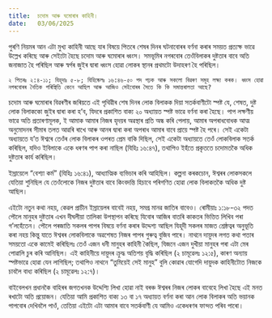 ```yaml
---
title:  চদোম আৰু ঘমোৰাৰ কাহিনী।
date:   03/06/2025
---
```


পুৰণি নিয়মৰ আন এটা মুখ্য কাহিনী আছে যাৰ বিষয়ে পিতৰে শেষৰ দিনৰ ঘটনাবোৰৰ বৰ্ণনা কৰাৰ সময়ত প্রত্যক্ষ ভাৱে উল্লেখ কৰিছে আৰু সেইটো হৈছে চদোম আৰু ঘমোৰাৰ ধ্বংস। সমভূমিৰ নগৰবোৰ তেওঁবিলাকৰ দুষ্টতাৰ বাবে অতি জনাজাত হৈ পৰিছিল আৰু স্বৰ্গৰ জুইৰ দ্বাৰা ধ্বংস হোৱা লোকৰ স্থানৰ প্ৰথমটো উদাহৰণ হৈ পৰিছিল।

`২ পিতৰঃ ২:৪-১১; যিহূদাঃ ৫-৮; যিহিষ্কেলঃ ১৬:৪৬-৫০ পদ পঢ়ক আৰু সকলো বিৱৰণ সমূহ লক্ষ্য কৰক। ধ্বংস হোৱা নগৰবোৰৰ নৈতিক পৰিস্থিতি কেনে আছিল আৰু আজিও সেইবোৰৰ সৈতে কি কি সমান্তৰালতা আছে?`

চদোম আৰু ঘমোৰাৰ বিৱৰণীৰ জৰিয়তে এই পৃথিৱীৰ শেষ দিনৰ লোক বিলাকক দিয়া সতর্কবাণীটো স্পষ্ট যে, শেষত, দুষ্ট লোক বিলাককো জুইৰ দ্বাৰা কৰা হ’ব, যিদৰে প্ৰকাশিত বাক্য ২০ অধ্যায়ত স্পষ্ট ভাৱে বৰ্ণনা কৰা হৈছে। পাপ লক্ষণীয় ভাৱে অতি প্ৰতাৰণামূলক, ই আমাক আমাৰ নিজৰ হৃদয়ৰ অৱস্থাৰ প্রতি অন্ধ কৰি পেলায়, আমাৰ অপৰাধবোধক আত্ম অনুমোদনৰ সীমাৰ তলত আৱৰি ৰাখে আৰু আনৰ দ্বাৰা কৰা অপৰাধ আমাৰ বাবে প্ৰায়ে স্পষ্ট হৈ পৰে। সেই একেটা অধ্যায়তে য’ত ঈশ্বৰে তেওঁৰ লোক বিলাকৰ ওপৰত প্ৰেম বাকি দিছিল, সেই একেটা অধ্যায়তে তেওঁ লোকবিলাক সতৰ্ক কৰিছিল, যদিও ইবিলাকে একে ধৰণৰ পাপ কৰা নাছিল (যিহিঃ ১৬:৪৭), তথাপিও ইহঁতে প্রকৃততে চদোমতকৈ অধিক দুষ্টতাৰ কাৰ্য কৰিছিল।

ইস্রায়েলে “বেশ্যা কর্ম” (যিহিঃ ১৬:৪১), আধ্যাত্মিক ব্যভিচাৰ কৰি আহিছিল। কল্পনা কৰকচোন, ঈশ্বৰৰ লোকসকলে যেতিয়া শুনিছিল যে তেওঁলোকে নিজৰ দুষ্টতাৰ বাবে কিংবদন্তি হিচাবে পৰিগণিত হোৱা লোক বিলাকতকৈ অধিক দুষ্ট আছিল।

এইটো নতুন কথা নহয়, কেৱল প্রাচীন ইস্রায়েলৰ বাবেই নহয়, সমগ্ৰ মানৱ জাতিৰ বাবেও। ৰোমীয়াঃ ১:১৮-৩২ পদত পৌলে মানুহৰ দুষ্টতাৰ এখন দীঘলীয়া তালিকা উপস্থাপন কৰিছে যিবোৰ আজিৰ বাতৰি কাকতৰ ভিত্তিত লিখিব পৰা গ’লহেঁতেন। পৌলে পৰজাতি সকলৰ পাপৰ বিষয়ে বৰ্ণনা কৰাৰ উদ্দেশ্য আছিল যিহূদী সকলৰ মাজত শ্ৰেষ্ঠত্বৰ অনুভূতি কৰা নহয় কিন্তু যাতে ঈশ্বৰৰ লোকবিলাকে অৱশেষত নিজৰ পাপৰ গুৰুত্ব বুজিব পাৰে। নাথনে দায়ুদৰ লগত কথা পতাৰ সময়তো একে কামেই কৰিছিলঃ তেওঁ এজন ধনী মানুহৰ কাহিনী কৈছিল, যিজনে এজন দুখীয়া মানুহৰ পৰা এটা মেৰ পোৱালি চুৰ কৰি আনিছিল। এই কাহিনীয়ে দায়ুদৰ ক্রুদ্ধ অতিশয় বৃদ্ধি কৰিছিল (২ চামূৱেলঃ ১২:৫), কাৰণ অন্যায় স্পষ্টভাৱে হোৱা যেন লাগিছিল; তথাপিও নাথনে “তুমিয়েই সেই মানুহ” বুলি কোৱাৰ যোগেদি দায়ুদক কাহিনীটোত নিজকে চাবলৈ বাধ্য কৰিছিল (২ চামূৱেলঃ ১২:৭)।

বাইবেলখন প্রধানকৈ বাহিৰৰ জগতখনক উদ্দেশ্যি লিখা হোৱা নাই বৰঞ্চ ঈশ্বৰৰ নিজৰ লোকৰ বাবেহে লিখা হৈছে এই মনত ৰখাটো অতি প্রয়োজন। যেতিয়া আমি প্রকাশিত বাক্য ১৩ বা ১৭ অধ্যায়ত বৰ্ণনা কৰা আন লোক বিলাকৰ অতি ভয়ানক পাপবোৰ দেখিবলৈ পাওঁ, তেতিয়া এইটো এটা আমাৰ বাবে সতর্কবাণী যে আমিও একেধৰণৰ ফান্দত পৰিব পাৰো।